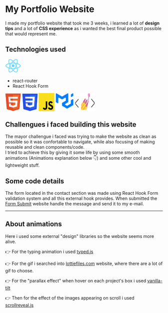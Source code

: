 # My Portfolio Website

I made my portfolio website that took me 3 weeks, i learned a lot of **design tips** and a lot of **CSS experience** as i wanted the best final product possible that would represent me.

## Technologies used
<img src="./src/Components/Images/technologies/reactJS.png" alt="ReactJs" width=50 />
 
- react-router
- React Hook Form

<div style="display: flex; column-gap: 3.5px;">
<img src="./src/Components/Images/technologies/html.png" alt="HTML" width=50 style="display: inline-block;"/>
<img src="./src/Components/Images/technologies/css.png" alt="CSS" width=50 style="display: inline-block;"/>
<img src="./src/Components/Images/technologies/javascript.png" alt="JavaScript" width=50 style="display: inline-block;"/>
<img src="./src/Components/Images/technologies/materialUI.png" alt="MaterialUI" height=50 style="display: inline-block;"/>
<img src="./src/Components/Images/technologies/styledComponents.png" alt="styled-components" width=65 style="display: inline-block;"/>
<br/><br/>
 </div>
 
## Challengues i faced building this website

The mayor challengue i faced was trying to make the website as clean as possible so it was confortable to navigate, while also focusing of making reusable and clean components/code.  
I tried to achieve this by giving it some life by using some smooth animations (Animations explanation below 👇) and some other cool and lightweight stuff.

## Some code details

The form located in the contact section was made using React Hook Form validation system and all this external hook provides.
When submitted the [Form Submit](https://formsubmit.co/?utm_source=formsubmit.co&utm_medium=site%20link&utm_campaign=submission%20page "Form Submit") website handle the message and send it to my e-mail.

---

## About animations

Here i used some external "design" libraries so the website seems more alive.

👉 For the typing animation i used [typed.js](https://github.com/mattboldt/typed.js/ "typed.js")

👉 For the gif i searched into [lottiefiles.com](https://lottiefiles.com/ "Lottie Files") website, where there are a lot of gif to choose.

👉 For the "parallax effect" when hover on each project's box i used [vanilla-tilt](https://micku7zu.github.io/vanilla-tilt.js/ "vanilla-tilt")

👉 Then for the effect of the images appearing on scroll i used [scrollreveal.js](https://scrollrevealjs.org/ "scrollrevealjs")
